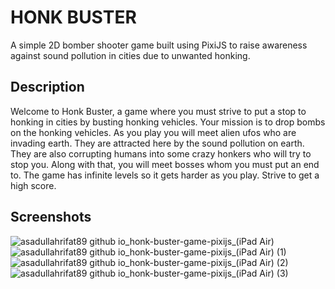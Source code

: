 # HONK BUSTER
A simple 2D bomber shooter game built using PixiJS to raise awareness against sound pollution in cities due to unwanted honking.

## Description
Welcome to Honk Buster, a game where you must strive to put a stop to honking in cities by busting honking vehicles. Your mission is to drop bombs on the honking vehicles.
As you play you will meet alien ufos who are invading earth. They are attracted here by the sound pollution on earth.
They are also corrupting humans into some crazy honkers who will try to stop you. Along with that, you will meet bosses whom you must put an end to.
The game has infinite levels so it gets harder as you play.
Strive to get a high score.

## Screenshots
![asadullahrifat89 github io_honk-buster-game-pixijs_(iPad Air)](https://user-images.githubusercontent.com/25480176/235152017-e45fbbba-2152-456e-8bcf-2d961244f3d7.png)
![asadullahrifat89 github io_honk-buster-game-pixijs_(iPad Air) (1)](https://user-images.githubusercontent.com/25480176/235151954-db87a6a5-142e-4ec2-aaa2-0923f3bacb1d.png)
![asadullahrifat89 github io_honk-buster-game-pixijs_(iPad Air) (2)](https://user-images.githubusercontent.com/25480176/235151964-7273dea0-85a9-4c21-ab22-542e5d093a1f.png)
![asadullahrifat89 github io_honk-buster-game-pixijs_(iPad Air) (3)](https://user-images.githubusercontent.com/25480176/235152043-2e458025-800a-4785-bc48-87c8b1503a83.png)

